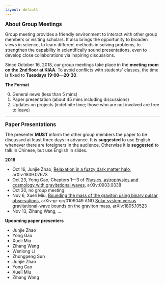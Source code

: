 ```yaml
---
layout: default
---
```



<big>**About Group Meetings**</big>

Group meeting provides a friendly environment to interact with other group
members or visiting scholars.  It also brings the opportunity to broaden views
in science, to learn different methods in solving problems, to strengthen the
capability in scientifically sound presentations, even to develop close
collaborations via inspiring discussions.

Since October 16, 2018, our group meetings take place in the **meeting room on
the 2nd floor at KIAA**. To avoid conflicts with students' classes, the time is
fixed to **Tuesdays 19:00—20:30**.

**The Format**

0. General news (less than 5 mins)
0. Paper presentation (about 45 mins including discussions)
0. Updates on projects (indefinite time; those who are not involved are free to
  leave)

<p></p>

---

<p></p>

<big>**Paper Presentations**</big>


The presenter **MUST** inform the other group members the paper to be discussed
at least three days in advance. It is **suggested** to use English whenever
there are foreigners in the audience. Otherwise it is **suggested** to talk in
Chinese, but use English in slides.

<p></p>

**2018**

- Oct 16, Junjie Zhao, [Relaxation in a fuzzy dark matter
  halo](https://arxiv.org/abs/1809.07673), arXiv:1809.07673
- Oct 23, Yong Gao, Chapters 1—3 of [Physics, astrophysics and cosmology with
  gravitational waves](https://arxiv.org/abs/0903.0338), arXiv:0903.0338
- Oct 30, no group meeting
- Nov 6, Xueli Miu, [Bounding the mass of the graviton using binary pulsar
  observations](https://arxiv.org/abs/gr-qc/0109049), arXiv:gr-qc/0109049 AND
[Solar system versus gravitational-wave bounds on the graviton
mass](https://arxiv.org/abs/1805.10523), arXiv:1805.10523
- Nov 13, Zihang Wang, ...

<p></p>

**Upcoming paper presenters**

- Junjie Zhao
- Yong Gao
- Xueli Miu
- Zihang Wang
- Wenlong Li
- Zhongpeng Sun
- Junjie Zhao
- Yong Gao
- Xueli Miu
- Zihang Wang

<p></p>
